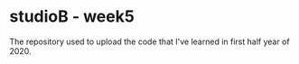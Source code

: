 # studioB - week5
The repository used to upload the code that I've learned in first half year of 2020.
